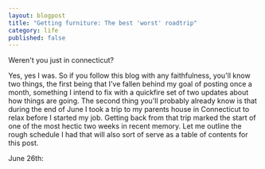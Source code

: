 ```yaml
---
layout: blogpost
title: "Getting furniture: The best 'worst' roadtrip"
category: life
published: false
---
```


Weren't you just in connecticut?

Yes, yes I was. So if you follow this blog with any faithfulness, you'll know two things, the first being that I've fallen behind my goal of posting once a month, something I intend to fix with a quickfire set of two updates about how things are going. The second thing you'll probably already know is that during the end of June I took a trip to my parents house in Connecticut to relax before I started my job. Getting back from that trip marked the start of one of the most hectic two weeks in recent memory. Let me outline the rough schedule I had that will also sort of serve as a table of contents for this post.

June 26th: 